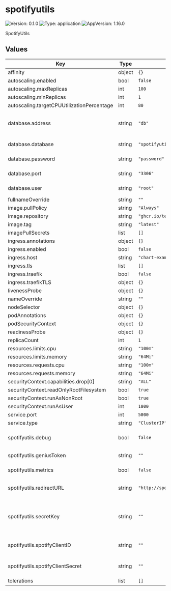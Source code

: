 # spotifyutils

![Version: 0.1.0](https://img.shields.io/badge/Version-0.1.0-informational?style=flat-square) ![Type: application](https://img.shields.io/badge/Type-application-informational?style=flat-square) ![AppVersion: 1.16.0](https://img.shields.io/badge/AppVersion-1.16.0-informational?style=flat-square)

SpotifyUtils

## Values

| Key | Type | Default | Description |
|-----|------|---------|-------------|
| affinity | object | `{}` |  |
| autoscaling.enabled | bool | `false` |  |
| autoscaling.maxReplicas | int | `100` |  |
| autoscaling.minReplicas | int | `1` |  |
| autoscaling.targetCPUUtilizationPercentage | int | `80` |  |
| database.address | string | `"db"` | The MySQL address, without port |
| database.database | string | `"spotifyutils"` | The MySQL database |
| database.password | string | `"password"` | The MySQL password |
| database.port | string | `"3306"` | The MySQL port |
| database.user | string | `"root"` | The MySQL user |
| fullnameOverride | string | `""` |  |
| image.pullPolicy | string | `"Always"` |  |
| image.repository | string | `"ghcr.io/tedyst/spotifyutils"` |  |
| image.tag | string | `"latest"` |  |
| imagePullSecrets | list | `[]` |  |
| ingress.annotations | object | `{}` |  |
| ingress.enabled | bool | `false` |  |
| ingress.host | string | `"chart-example.local"` |  |
| ingress.tls | list | `[]` |  |
| ingress.traefik | bool | `false` |  |
| ingress.traefikTLS | object | `{}` |  |
| livenessProbe | object | `{}` |  |
| nameOverride | string | `""` |  |
| nodeSelector | object | `{}` |  |
| podAnnotations | object | `{}` |  |
| podSecurityContext | object | `{}` |  |
| readinessProbe | object | `{}` |  |
| replicaCount | int | `1` |  |
| resources.limits.cpu | string | `"100m"` |  |
| resources.limits.memory | string | `"64Mi"` |  |
| resources.requests.cpu | string | `"100m"` |  |
| resources.requests.memory | string | `"64Mi"` |  |
| securityContext.capabilities.drop[0] | string | `"ALL"` |  |
| securityContext.readOnlyRootFilesystem | bool | `true` |  |
| securityContext.runAsNonRoot | bool | `true` |  |
| securityContext.runAsUser | int | `1000` |  |
| service.port | int | `5000` |  |
| service.type | string | `"ClusterIP"` |  |
| spotifyutils.debug | bool | `false` | Enable Debug mode |
| spotifyutils.geniusToken | string | `""` | Token from Genius |
| spotifyutils.metrics | bool | `false` | Enable Metrics |
| spotifyutils.redirectURL | string | `"http://spotify.cluster/auth"` | Base URL to Redirect to |
| spotifyutils.secretKey | string | `""` | Secret key generated from `openssl rand -hex 16` |
| spotifyutils.spotifyClientID | string | `""` | Client ID from Spotify |
| spotifyutils.spotifyClientSecret | string | `""` | Client Secret from Spotify |
| tolerations | list | `[]` |  |

